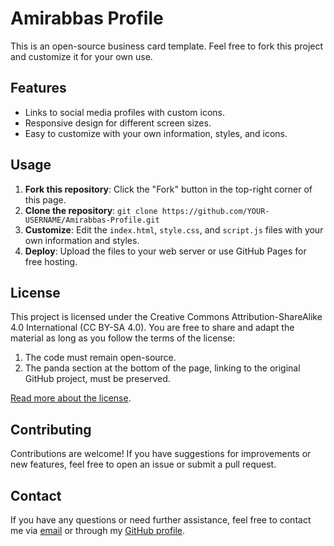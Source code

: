 # Amirabbas Profile

This is an open-source business card template. Feel free to fork this project and customize it for your own use.

## Features
- Links to social media profiles with custom icons.
- Responsive design for different screen sizes.
- Easy to customize with your own information, styles, and icons.

## Usage
1. **Fork this repository**: Click the "Fork" button in the top-right corner of this page.
2. **Clone the repository**: `git clone https://github.com/YOUR-USERNAME/Amirabbas-Profile.git`
3. **Customize**: Edit the `index.html`, `style.css`, and `script.js` files with your own information and styles.
4. **Deploy**: Upload the files to your web server or use GitHub Pages for free hosting.

## License

This project is licensed under the Creative Commons Attribution-ShareAlike 4.0 International (CC BY-SA 4.0). You are free to share and adapt the material as long as you follow the terms of the license:

1. The code must remain open-source.
2. The panda section at the bottom of the page, linking to the original GitHub project, must be preserved.

[Read more about the license](https://creativecommons.org/licenses/by-sa/4.0/).

## Contributing
Contributions are welcome! If you have suggestions for improvements or new features, feel free to open an issue or submit a pull request.

## Contact
If you have any questions or need further assistance, feel free to contact me via [email](mailto:abbasjadidi2008@gmail.com) or through my [GitHub profile](https://github.com/Amirabbasjadidi).
